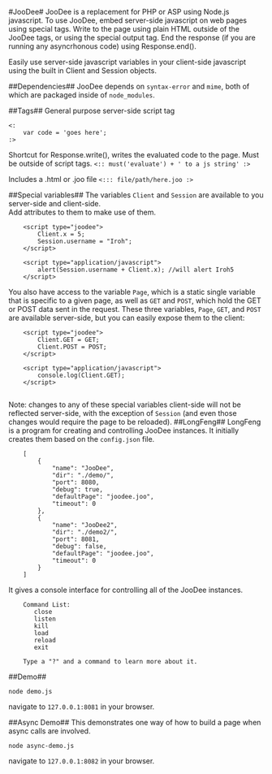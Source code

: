 #JooDee#
JooDee is a replacement for PHP or ASP using Node.js javascript. To use JooDee, embed server-side javascript on web 
pages using special tags.  Write to the page using plain HTML outside of the JooDee tags, or using the special output 
tag. End the response (if you are running any asyncrhonous code) using Response.end().

Easily use server-side javascript variables in your client-side javascript using the built in
Client and Session objects.

##Dependencies##
JooDee depends on `syntax-error` and `mime`, both of which are packaged inside of `node_modules`.

##Tags##
General purpose server-side script tag
```
<:
    var code = 'goes here';
:>
```

Shortcut for Response.write(), writes the evaluated code to the page.  Must be outside of script tags.
`<:: must('evaluate') + ' to a js string' :>`

Includes a .html or .joo file
`<::: file/path/here.joo :>`

##Special variables##
The variables `Client` and `Session` are available to you server-side and client-side.  
Add attributes to them to make use of them.<br>
```
    <script type="joodee">
        Client.x = 5;
        Session.username = "Iroh";
    </script>
    
    <script type="application/javascript"> 
        alert(Session.username + Client.x); //will alert Iroh5
    </script>
```
You also have access to the variable `Page`, which is a static single variable that is 
specific to a given page, as well as `GET` and `POST`, which hold the GET or POST data
sent in the request.  These three variables, `Page`, `GET`, and `POST` are available server-side,
but you can easily expose them to the client:
```
    <script type="joodee">
        Client.GET = GET;
        Client.POST = POST;
    </script>
    
    <script type="application/javascript">
        console.log(Client.GET);
    </script>
    
```
Note: changes to any of these special variables client-side will not be reflected server-side,
with the exception of `Session` (and even those changes would require the page to be reloaded).
##LongFeng##
LongFeng is a program for creating and controlling JooDee instances. It initially 
creates them based on the `config.json` file.
```
    [
        {
    		"name": "JooDee",
    		"dir": "./demo/",
    		"port": 8080,
    		"debug": true,
    		"defaultPage": "joodee.joo",
    		"timeout": 0
    	},
        {
        	"name": "JooDee2",
    		"dir": "./demo2/",
    		"port": 8081,
    		"debug": false,
    		"defaultPage": "joodee.joo",
    		"timeout": 0
    	}
    ]
```
It gives a console interface for controlling all of the JooDee instances.
```
    Command List:
       close
       listen
       kill
       load
       reload
       exit
    
    Type a "?" and a command to learn more about it.
```

##Demo##
```
node demo.js
```
navigate to `127.0.0.1:8081` in your browser.

##Async Demo##
This demonstrates one way of how to build a page when async calls are involved. <br>
```
node async-demo.js
```
navigate to `127.0.0.1:8082` in your browser.
